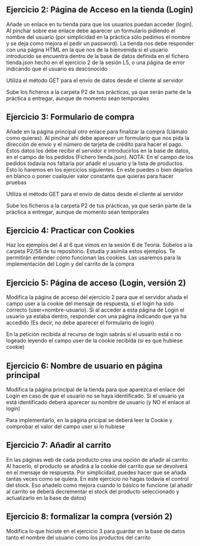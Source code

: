 ## Ejercicio 2: Página de Acceso en la tienda (Login)

Añade un enlace en tu tienda para que los usuarios puedan acceder (login). Al pinchar sobre ese enlace debe aparecer un formulario pidiendo el nombre del usuario (por simplicidad en la práctica sólo pedimos el nombre y se deja como mejora el pedir un password). La tienda nos debe responder con una página HTML en la que nos de la bienvenida si el usuario introducido se encuentra dentro de la base de datos definida en el fichero tienda.json hecho en el ejercicio 2 de la sesión L5, o una página de error indicando que el usuario es desconocido

Utiliza el método GET para el envío de datos desde el cliente al servidor

Sube los ficheros a la carpeta P2 de tus prácticas, ya que serán parte de la práctica a entregar, aunque de momento sean temporales

## Ejercicio 3: Formulario de compra

Añade en la página principal otro enlace para finalizar la compra (Llámalo como quieras). Al pinchar ahí debe aparecer un formulario que nos pida la dirección de envío y el número de tarjeta de crédito para hacer el pago. Estos datos los debe recibir el servidor e introducirlos en la base de datos, en el campo de los pedidos (Fichero tienda.json). NOTA: En el campo de los pedidos todavía nos faltaría por añadir el usuario y la lista de productos. Esto lo haremos en los ejercicios siguientes. En este puedes o bien dejarlos en blanco o poner cualquier valor constante que quieras para hacer pruebas

Utiliza el método GET para el envío de datos desde el cliente al servidor

Sube los ficheros a la carpeta P2 de tus prácticas, ya que serán parte de la práctica a entregar, aunque de momento sean temporales

## Ejercicio 4: Practicar con Cookies

Haz los ejemplos del 4 al 6 que vimos en la sesión 6 de Teoría. Súbelos a la carpeta P2/S6 de tu repositorio. Estudia y asimila estos ejemplos. Te permitirán entender cómo funcionan las cookies. Las usaremos para la implementación del Login y del carrito de la compra

## Ejercicio 5: Página de acceso (Login, versión 2)

Modifica la página de acceso del ejercicio 2 para que el servidor añada el campo user a la cookie del mensaje de respuesta, si el login ha sido correcto (user=nombre-usuario). Si al acceder a esta página de Login el usuario ya estaba dentro, responder con una página indicando que ya ha accedido (Es decir, no debe aparecer el formulario de login)

En la petición recibida al recurso de login sabrás si el usuario está o no logeado leyendo el campo user de la cookie recibida (si es que hubiese cookie)

## Ejercicio 6: Nombre de usuario en página principal

Modifica la página principal de la tienda para que aparezca el enlace del Login en caso de que el usuario no se haya identificado. Si el usuario ya está identificado deberá aparecer su nombre de usuario (y NO el enlace al login)

Para implementarlo, en la página pricipal se deberá leer la Cookie y comprobar el valor del campo user si lo hubiese

## Ejercicio 7: Añadir al carrito

En las páginas web de cada producto crea una opción de añadir al carrito. Al hacerlo, el producto se añadirá a la cookie del carrito que se devolverá en el mensaje de respuesta. Por simplicidad, puedes hacer que se añada tantas veces como se quiera. En este ejercicio no hagas todavía el control del stock. Eso añadelo como mejora cuando lo básico te funcione (al añadir al carrito se deberá decrementar el stock del producto seleccionado y actualizarlo en la base de datos)

## Ejercicio 8: formalizar la compra (versión 2)

Modifica lo que hiciste en el ejercicio 3 para guardar en la base de datos tanto el nombre del usuario como los productos del carrito